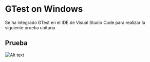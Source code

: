 # GTest on Windows
Se ha integrado GTest en el IDE de Visual Studio Code para realizar la siguiente prueba unitaria

## Prueba
![Alt text](https://github.com/oscar-pfuturi-h/gtest/testing.JPG)
